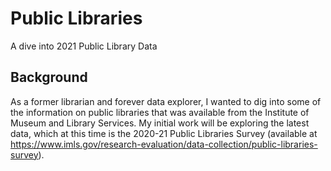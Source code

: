 # Public Libraries
 A dive into 2021 Public Library Data

## Background
As a former librarian and forever data explorer, I wanted to dig into some of the information on public libraries that was available from the Institute of Museum and Library Services. My initial work will be exploring the latest data, which at this time is the 2020-21 Public Libraries Survey (available at https://www.imls.gov/research-evaluation/data-collection/public-libraries-survey).